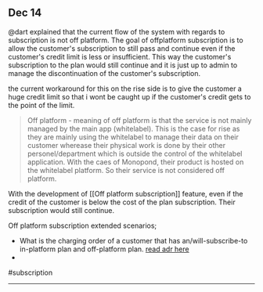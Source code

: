 ## Dec 14
@dart explained that the current flow of the system with regards to subscription is not off platform. The goal of offplatform subscription is to allow the customer's subscription to still pass and continue even if the customer's credit limit is less or insufficient. This way the customer's subscription to the plan would still continue and it is just up to admin to manage the discontinuation of the customer's subscription. 

the current workaround for this on the rise side is to give the customer a huge credit limit so that i wont be caught up if the customer's credit gets to the point of the limit. 

> Off platform -  meaning of off platform is that the service is not mainly managed by the main app (whitelabel). This is the case for rise as they are mainly using the whitelabel to manage their data on their customer wherease their physical work is done by their other personel/department which is outside the control of the whitelabel application. With the caes of Monopond, their product is hosted on the whitelabel platform. So their service is not considered off platform.

With the development of [[Off platform subscription]] feature, even if the credit of the customer is below the cost of the plan subscription. Their subscription would still continue. 

Off platform subscription extended scenarios;
- What is the charging order of a customer that has an/will-subscribe-to in-platform plan and off-platform plan. [read adr here](https://utinternational.jira.com/wiki/spaces/SKB/pages/2871754759/ADR+02+Charging+order+of+multiple+plans+with+off-platform+subscription.)
- 
#subscription


---